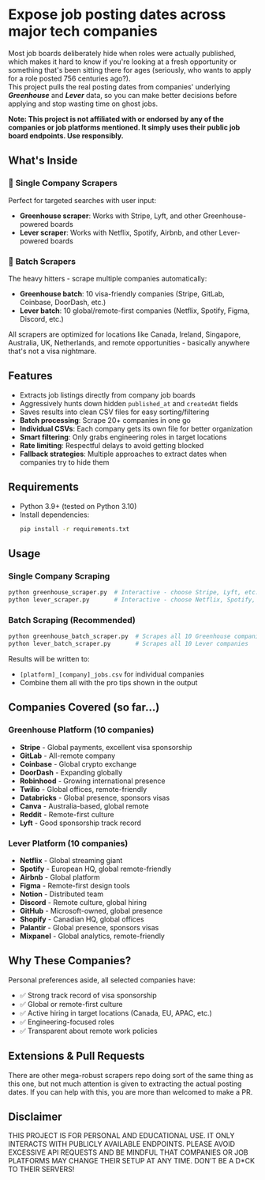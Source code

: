 # Expose job posting dates across major tech companies

Most job boards deliberately hide when roles were actually published, 
which makes it hard to know if you're looking at a fresh opportunity 
or something that's been sitting there for ages (seriously, who wants to apply for a role posted 756 centuries ago?).  
This project pulls the real posting dates from companies' underlying ***Greenhouse*** and ***Lever*** data, 
so you can make better decisions before applying and stop wasting time on ghost jobs.

**Note: This project is not affiliated with or endorsed by any of the companies or job platforms mentioned. 
It simply uses their public job board endpoints. Use responsibly.**

## What's Inside

### 🎯 **Single Company Scrapers**
Perfect for targeted searches with user input:
- **Greenhouse scraper**: Works with Stripe, Lyft, and other Greenhouse-powered boards
- **Lever scraper**: Works with Netflix, Spotify, Airbnb, and other Lever-powered boards

### 🚀 **Batch Scrapers** 
The heavy hitters - scrape multiple companies automatically:
- **Greenhouse batch**: 10 visa-friendly companies (Stripe, GitLab, Coinbase, DoorDash, etc.)
- **Lever batch**: 10 global/remote-first companies (Netflix, Spotify, Figma, Discord, etc.)

All scrapers are optimized for locations like Canada, Ireland, Singapore, Australia, UK, Netherlands, and remote opportunities - basically anywhere that's not a visa nightmare.

## Features

- Extracts job listings directly from company job boards
- Aggressively hunts down hidden `published_at` and `createdAt` fields 
- Saves results into clean CSV files for easy sorting/filtering
- **Batch processing**: Scrape 20+ companies in one go
- **Individual CSVs**: Each company gets its own file for better organization
- **Smart filtering**: Only grabs engineering roles in target locations
- **Rate limiting**: Respectful delays to avoid getting blocked
- **Fallback strategies**: Multiple approaches to extract dates when companies try to hide them

## Requirements

- Python 3.9+ (tested on Python 3.10)
- Install dependencies:
  ```bash
  pip install -r requirements.txt
  ```

## Usage

### Single Company Scraping
```bash
python greenhouse_scraper.py  # Interactive - choose Stripe, Lyft, etc.
python lever_scraper.py       # Interactive - choose Netflix, Spotify, etc.
```

### Batch Scraping (Recommended)
```bash
python greenhouse_batch_scraper.py  # Scrapes all 10 Greenhouse companies
python lever_batch_scraper.py       # Scrapes all 10 Lever companies
```

Results will be written to:
- `[platform]_[company]_jobs.csv` for individual companies
- Combine them all with the pro tips shown in the output

## Companies Covered (so far...)

### Greenhouse Platform (10 companies)
- **Stripe** - Global payments, excellent visa sponsorship
- **GitLab** - All-remote company
- **Coinbase** - Global crypto exchange
- **DoorDash** - Expanding globally
- **Robinhood** - Growing international presence
- **Twilio** - Global offices, remote-friendly
- **Databricks** - Global presence, sponsors visas
- **Canva** - Australia-based, global remote
- **Reddit** - Remote-first culture
- **Lyft** - Good sponsorship track record

### Lever Platform (10 companies)
- **Netflix** - Global streaming giant
- **Spotify** - European HQ, global remote-friendly
- **Airbnb** - Global platform
- **Figma** - Remote-first design tools
- **Notion** - Distributed team
- **Discord** - Remote culture, global hiring
- **GitHub** - Microsoft-owned, global presence
- **Shopify** - Canadian HQ, global offices
- **Palantir** - Global presence, sponsors visas
- **Mixpanel** - Global analytics, remote-friendly

## Why These Companies?

Personal preferences aside, all selected companies have:
- ✅ Strong track record of visa sponsorship
- ✅ Global or remote-first culture  
- ✅ Active hiring in target locations (Canada, EU, APAC, etc.)
- ✅ Engineering-focused roles
- ✅ Transparent about remote work policies

## Extensions & Pull Requests

There are other mega-robust scrapers repo doing sort of the same thing as this one,
but not much attention is given to extracting the actual posting dates. If you can help
with this, you are more than welcomed to make a PR.

## Disclaimer

THIS PROJECT IS FOR PERSONAL AND EDUCATIONAL USE. 
IT ONLY INTERACTS WITH PUBLICLY AVAILABLE ENDPOINTS.
PLEASE AVOID EXCESSIVE API REQUESTS AND BE MINDFUL THAT COMPANIES 
OR JOB PLATFORMS MAY CHANGE THEIR SETUP AT ANY TIME.
DON'T BE A D*CK TO THEIR SERVERS!